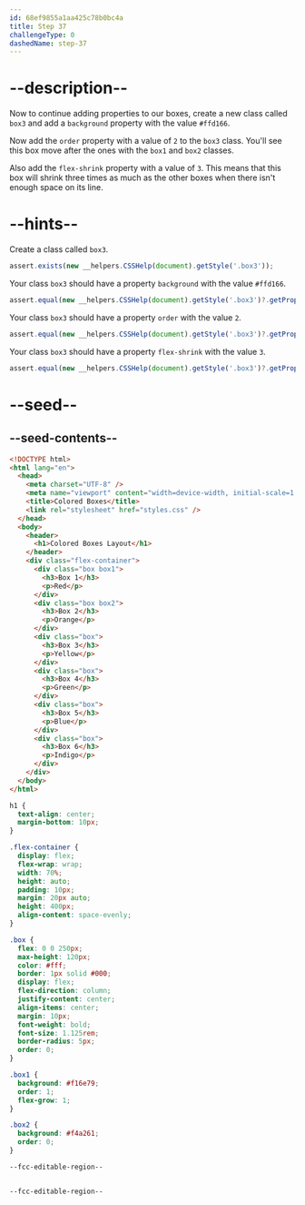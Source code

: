 ```yaml
---
id: 68ef9855a1aa425c78b0bc4a
title: Step 37
challengeType: 0
dashedName: step-37
---
```


# --description--

Now to continue adding properties to our boxes, create a new class called `box3` and add a `background` property with the value `#ffd166`.

Now add the `order` property with a value of `2` to the `box3` class. You'll see this box move after the ones with the `box1` and `box2` classes.

Also add the `flex-shrink` property with a value of `3`. This means that this box will shrink three times as much as the other boxes when there isn't enough space on its line.

# --hints--

Create a class called `box3`.

```js
assert.exists(new __helpers.CSSHelp(document).getStyle('.box3'));
```

Your class `box3` should have a property `background` with the value `#ffd166`.

```js
assert.equal(new __helpers.CSSHelp(document).getStyle('.box3')?.getPropVal('background'), 'rgb(255, 209, 102)');
```

Your class `box3` should have a property `order` with the value `2`.

```js
assert.equal(new __helpers.CSSHelp(document).getStyle('.box3')?.getPropVal('order'), '2');
```

Your class `box3` should have a property `flex-shrink` with the value `3`.

```js
assert.equal(new __helpers.CSSHelp(document).getStyle('.box3')?.getPropVal('flex-shrink'), '3');
```


# --seed--

## --seed-contents--

```html
<!DOCTYPE html>
<html lang="en">
  <head>
    <meta charset="UTF-8" />
    <meta name="viewport" content="width=device-width, initial-scale=1.0" />
    <title>Colored Boxes</title>
    <link rel="stylesheet" href="styles.css" />
  </head>
  <body>
    <header>
      <h1>Colored Boxes Layout</h1>
    </header>
    <div class="flex-container">
      <div class="box box1">
        <h3>Box 1</h3>
        <p>Red</p>
      </div>
      <div class="box box2">
        <h3>Box 2</h3>
        <p>Orange</p>
      </div>
      <div class="box">
        <h3>Box 3</h3>
        <p>Yellow</p>
      </div>
      <div class="box">
        <h3>Box 4</h3>
        <p>Green</p>
      </div>
      <div class="box">
        <h3>Box 5</h3>
        <p>Blue</p>
      </div>
      <div class="box">
        <h3>Box 6</h3>
        <p>Indigo</p>
      </div>
    </div>    
  </body>
</html>
```

```css
h1 {
  text-align: center;
  margin-bottom: 10px;
}

.flex-container {
  display: flex;
  flex-wrap: wrap;
  width: 70%;
  height: auto;
  padding: 10px;
  margin: 20px auto;
  height: 400px;
  align-content: space-evenly;
}

.box {
  flex: 0 0 250px;
  max-height: 120px;
  color: #fff;
  border: 1px solid #000;
  display: flex;
  flex-direction: column;
  justify-content: center;
  align-items: center;
  margin: 10px;
  font-weight: bold;
  font-size: 1.125rem;
  border-radius: 5px;
  order: 0; 
}

.box1 {
  background: #f16e79;
  order: 1; 
  flex-grow: 1;
}

.box2 {
  background: #f4a261;
  order: 0; 
}

--fcc-editable-region--


--fcc-editable-region--
```
